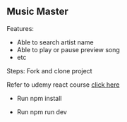 ## Music Master
Features:
- Able to search artist name
- Able to play or pause preview song
- etc

Steps:
Fork and clone project

Refer to udemy react course <a href="https://www.udemy.com/course/react-js-and-redux-mastering-web-apps/">click here</a>

- Run npm install

- Run npm run dev
